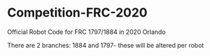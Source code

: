 # Competition-FRC-2020
Official Robot Code for FRC 1797/1884 in 2020 Orlando

There are 2 branches: 1884 and 1797- these will be altered per robot
